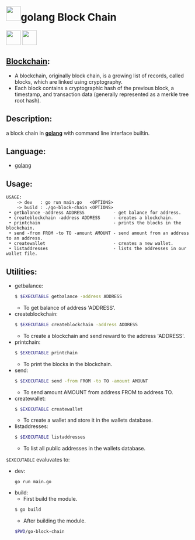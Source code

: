 # [<img src="https://raw.githubusercontent.com/the-code-innovator/go-block-chain/master/images/mascot.png" width=40 height=40>](https://golang.org)**golang** Block Chain

[<img src="https://raw.githubusercontent.com/the-code-innovator/go-block-chain/master/images/github.png" width=40 height=40>](https://github.com/the-code-innovator/go-block-chain)
[<img src="https://raw.githubusercontent.com/the-code-innovator/go-block-chain/master/images/gitter.png" width=40 height=40>](https://gitter.im/go-block-chain/Lobby)

## [Blockchain](https://en.wikipedia.org/wiki/Blockchain):
* A blockchain, originally block chain, is a growing list of records, called blocks, which are linked using cryptography.
* Each block contains a cryptographic hash of the previous block, a timestamp, and transaction data (generally represented as a merkle tree root hash).

## Description:
a block chain in [**golang**](https://golang.org) with command line interface builtin.

## Language:
* [golang](https://golang.org)

## Usage:
```
USAGE:
    -> dev   : go run main.go   <OPTIONS>
    -> build : ./go-block-chain <OPTIONS>
 • getbalance -address ADDRESS           - get balance for address.
 • createblockchain -address ADDRESS     - creates a blockchain.
 • printchain                            - prints the blocks in the blockchain.
 • send -from FROM -to TO -amount AMOUNT - send amount from an address to an address.
 • createwallet                          - creates a new wallet.
 • listaddresses                         - lists the addresses in our wallet file.
```

## Utilities:
* getbalance:
   ```bash
   $ $EXECUTABLE getbalance -address ADDRESS
   ```
   - To get balance of address 'ADDRESS'.
* createblockchain:
   ```bash
   $ $EXECUTABLE createblockchain -address ADDRESS
   ```
   - To create a blockchain and send reward to the address 'ADDRESS'.
* printchain:
   ```bash
   $ $EXECUTABLE printchain
   ```
   - To print the blocks in the blockchain.
* send:
   ```bash
   $ $EXECUTABLE send -from FROM -to TO -amount AMOUNT
   ```
   - To send amount AMOUNT from address FROM to address TO.
* createwallet:
   ```bash
   $ $EXECUTABLE createwallet
   ```
   - To create a wallet and store it in the wallets database.
* listaddresses:
   ```bash
   $ $EXECUTABLE listaddresses
   ```
   - To list all public addresses in the wallets database.

`$EXECUTABLE` evaluvates to:
   - dev:
      ```
      go run main.go
      ```
   - build:
      - First build the module.
      ```bash
      $ go build
      ```
      - After building the module.
      ```bash
      $PWD/go-block-chain
      ```
